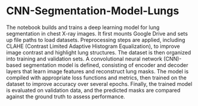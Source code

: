 # CNN-Segmentation-Model-Lungs

The notebook builds and trains a deep learning model for lung segmentation in chest X-ray images. It first mounts Google Drive and sets up file paths to load datasets. Preprocessing steps are applied, including CLAHE (Contrast Limited Adaptive Histogram Equalization), to improve image contrast and highlight lung structures. The dataset is then organized into training and validation sets. A convolutional neural network (CNN)-based segmentation model is defined, consisting of encoder and decoder layers that learn image features and reconstruct lung masks. The model is compiled with appropriate loss functions and metrics, then trained on the dataset to improve accuracy over several epochs. Finally, the trained model is evaluated on validation data, and the predicted masks are compared against the ground truth to assess performance.
